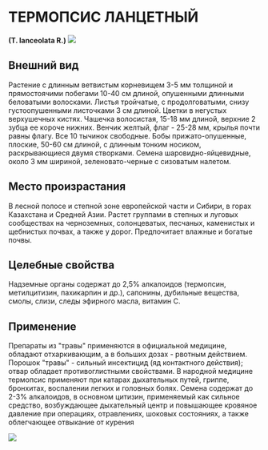 # ТЕРМОПСИС ЛАНЦЕТНЫЙ
**(T. lanceolata R.)**
![](Термопсис%20ланцетовидный1.jpg)

## Внешний вид
Растение с длинным ветвистым корневищем 3-5 мм толщиной и прямостоячими побегами 10-40 см длиной, опушенными длинными беловатыми волосками. Листья тройчатые, с продолговатыми, снизу густоопушенными листочками 3 см длиной. Цветки в негустых верхушечных кистях. Чашечка волосистая, 15-18 мм длиной, верхние 2 зубца ее короче нижних. Венчик желтый, флаг - 25-28 мм, крылья почти равны флагу. Все 10 тычинок свободные. Бобы прижато-опушенные, плоские, 50-60 см длиной, с длинным тонким носиком, раскрывающиеся двумя створками. Семена шаровидно-яйцевидные, около 3 мм шириной, зеленовато-черные с сизоватым налетом.       

## Место произрастания
В лесной полосе и степной зоне европейской части и Сибири, в горах Казахстана и Средней Азии. Растет группами в степных и луговых сообществах на черноземных, солонцеватых, песчаных, каменистых и щебнистых почвах, а также у дорог. Предпочитает влажные и богатые почвы.

## Целебные свойства
Надземные органы содержат до 2,5% алкалоидов (термопсин, метилцитизин, пахикарпин и др.), сапонины, дубильные вещества, смолы, слизи, следы эфирного масла, витамин С.

## Применение
Препараты из "травы" применяются в официальной медицине, обладают отхаркивающим, а в больших дозах - рвотным действием. Порошок "травы" - сильный инсектицид (яд контактного действия); отвар обладает противоглистными свойствами. В народной медицине термопсис применяют при катарах дыхательных путей, гриппе, бронхитах, воспалении легких и головных болях. Семена содержат до 2-3% алкалоидов, в основном цитизин, применяемый как сильное средство, возбуждающее дыхательный центр и повышающее кровяное давление при операциях, отравлениях, шоковых состояниях, а также облегчающее отвыкание от курения

![](Термопсис%20ланцетовидный.jpg)

  